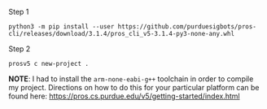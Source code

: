 Step 1
```
python3 -m pip install --user https://github.com/purduesigbots/pros-cli/releases/download/3.1.4/pros_cli_v5-3.1.4-py3-none-any.whl
```

Step 2
```
prosv5 c new-project .
```

**NOTE**: I had to install the `arm-none-eabi-g++` toolchain in order to compile my project. Directions on how to do this for your particular platform can be found here: https://pros.cs.purdue.edu/v5/getting-started/index.html
